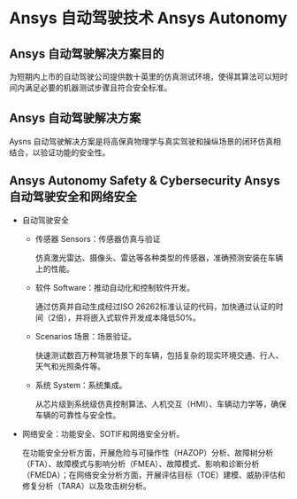 # Ansys 自动驾驶技术 Ansys Autonomy

## Ansys 自动驾驶解决方案目的

为短期内上市的自动驾驶公司提供数十英里的仿真测试环境，使得其算法可以短时间内满足必要的机器测试步骤且符合安全标准。

## Ansys 自动驾驶解决方案

Aysns 自动驾驶解决方案是将高保真物理学与真实驾驶和操纵场景的闭环仿真相结合，以验证功能的安全性。

## Ansys Autonomy Safety & Cybersecurity Ansys自动驾驶安全和网络安全

* 自动驾驶安全

    * 传感器 Sensors：传感器仿真与验证

        仿真激光雷达、摄像头、雷达等各种类型的传感器，准确预测安装在车辆上的性能。

    * 软件 Software：推动自动化和控制软件开发。

        通过仿真并自动生成经过ISO 26262标准认证的代码，加快通过认证的时间（2倍），并将嵌入式软件开发成本降低50%。

    * Scenarios 场景：场景验证。 

        快速测试数百万种驾驶场景下的车辆，包括复杂的现实环境交通、行人、天气和光照条件等。

    * 系统 System：系统集成。 

        从芯片级到系统级仿真控制算法、人机交互（HMI）、车辆动力学等，确保车辆的可靠性与安全性。


* 网络安全：功能安全、SOTIF和网络安全分析。 

    在功能安全分析方面，开展危险与可操作性（HAZOP）分析、故障树分析（FTA）、故障模式与影响分析（FMEA）、故障模式、影响和诊断分析（FMEDA）；在网络安全分析方面，开展评估目标（TOE）建模、威胁评估和修复分析（TARA）以及攻击树分析。

#